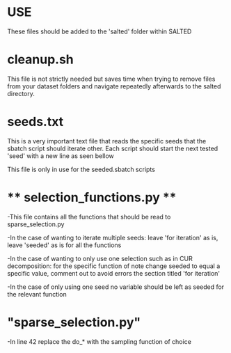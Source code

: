 # USE

These files should be added to the 'salted' folder within SALTED

# cleanup.sh 

This file is not strictly needed but saves time when trying to remove files from your dataset folders and navigate repeatedly afterwards to the salted directory. 

# seeds.txt 

This is a very important text file that reads the specific seeds that the sbatch script should iterate other. Each script should start the next tested 'seed' with a new line as seen bellow

This file is only in use for the seeded.sbatch scripts



# ** selection_functions.py **

-This file contains all the functions that should be read to sparse_selection.py

-In the case of wanting to iterate multiple seeds: leave 'for iteration' as is, leave 'seeded' as is for all the functions

-In the case of wanting to only use one selection such as in CUR decomposition: for the specific function of note change seeded to equal a specific value, comment out to avoid errors the section titled 'for iteration'

-In the case of only using one seed no variable should be left as seeded for the relevant function



# "**sparse_selection.py**" 

-In line 42 replace the do_* with the sampling function of choice


